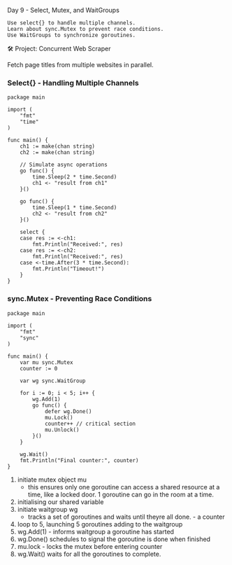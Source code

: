 Day 9 - Select, Mutex, and WaitGroups

    Use select{} to handle multiple channels.
    Learn about sync.Mutex to prevent race conditions.
    Use WaitGroups to synchronize goroutines.

🛠 Project: Concurrent Web Scraper

Fetch page titles from multiple websites in parallel.

### Select{} - Handling Multiple Channels

```
package main

import (
    "fmt"
    "time"
)

func main() {
    ch1 := make(chan string)
    ch2 := make(chan string)

    // Simulate async operations
    go func() {
        time.Sleep(2 * time.Second)
        ch1 <- "result from ch1"
    }()

    go func() {
        time.Sleep(1 * time.Second)
        ch2 <- "result from ch2"
    }()

    select {
    case res := <-ch1:
        fmt.Println("Received:", res)
    case res := <-ch2:
        fmt.Println("Received:", res)
    case <-time.After(3 * time.Second):
        fmt.Println("Timeout!")
    }
}
```

### sync.Mutex - Preventing Race Conditions

```
package main

import (
    "fmt"
    "sync"
)

func main() {
    var mu sync.Mutex
    counter := 0

    var wg sync.WaitGroup

    for i := 0; i < 5; i++ {
        wg.Add(1)
        go func() {
            defer wg.Done()
            mu.Lock()
            counter++ // critical section
            mu.Unlock()
        }()
    }

    wg.Wait()
    fmt.Println("Final counter:", counter)
}
```

1. initiate mutex object mu
    -   this ensures only one goroutine can access a shared resource at a time, like a locked door. 1 goroutine can go in the room at a time.
2. initialising our shared variable
3. initiate waitgroup wg
    -   tracks a set of goroutines and waits until theyre all done. - a counter
4. loop to 5, launching 5 goroutines adding to the waitgroup
5. wg.Add(1) - informs waitgroup a goroutine has started
6. wg.Done() schedules to signal the goroutine is done when finished
7. mu.lock - locks the mutex before entering counter
8. wg.Wait() waits for all the goroutines to complete.